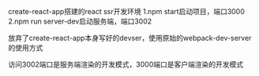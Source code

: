 create-react-app搭建的react ssr开发环境
1.npm start启动项目，端口3000
2.npm run server-dev启动服务端，端口3002

放弃了create-react-app本身写好的devser，使用原始的webpack-dev-server的使用方式

访问3002端口是服务端渲染的开发模式，3000端口是客户端渲染的开发模式